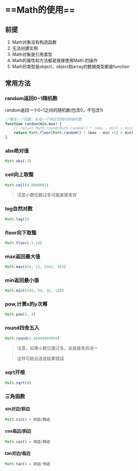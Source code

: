 # ==Math的使用==

## 前提

1. Math对象没有构造函数
2. 无法创建实例
3. Math对象是引用类型
4. Math的属性和方法都是直接使用Math.的操作
5. Math的类型是object，object和array的数据类型都是function

## 常用方法

### random返回0~1随机数

random返回一个0~1之间的随机数(包含0，不包含1)

``` js
//编写一个函数，生成一个特定范围内的随机数
function random(min,max) {
    // return Math.round(Math.random() * (max - min) + min)
    return Math.floor(Math.random() * (max - min +1) + min)
}
```

### abs绝对值

```js
Math.abs(-3)
```

### ceil向上取整

```js
Math.ceil(4.0000001)
```

> 注意小数位数过多可能直接舍弃

### log自然对数

```js
Math.log(2)
```

### floor向下取整

```js
Math.floor(-3.14)
```

### max返回最大值

```js
Math.max(654, 11, 5342, 453)
```

### min返回最小值

```js
Math.min(6345, 54, 32, 126)
```

### pow,计算x的y次幂

```js
Math.pow(2, 4)
```

### round四舍五入

```js
Math.round(3.49999999999)
```

> 注意，如果小数位置过多，会直接舍弃进一
>
> 这样可能会造成结果错误

### sqrt开根

```js
Math.sqrt(9)
```

### 三角函数

#### sin对边/斜边

```js
Math.sin() = 对边/斜边
```

#### cos临边/斜边

```js
Math.cos() = 邻边/斜边
```

#### tan对边/临边

```js
Math.tan() = 对边/邻边
```
